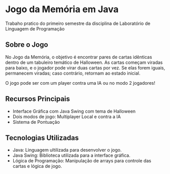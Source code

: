 # Jogo da Memória em Java 
Trabaho pratico do primeiro semestre da disciplina de Laboratório de Linguagem de Programação
## Sobre o Jogo
No Jogo da Memória, o objetivo é encontrar pares de cartas idênticas dentro de um tabuleiro temático de Halloween. As cartas começam viradas para baixo, e o jogador pode virar duas cartas por vez. Se elas forem iguais, permanecem viradas; caso contrário, retornam ao estado inicial.

O jogo pode ser com um player contra uma IA ou no modo 2 jogadores!

## Recursos Principais
- Interface Gráfica com Java Swing com tema de Halloween
- Dois modos de jogo: Multiplayer Local e contra a IA
- Sistema de Pontuação

## Tecnologias Utilizadas
- Java: Linguagem ultilizada para desenvolver o jogo.
- Java Swing: Biblioteca utilizada para a interface gráfica.
- Lógica de Programação: Manipulação de arrays para controle das cartas e lógica de jogo.
